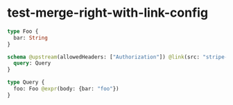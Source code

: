 # test-merge-right-with-link-config

```graphql @file:stripe-types.graphql
type Foo {
  bar: String
}
```

```graphql @config
schema @upstream(allowedHeaders: ["Authorization"]) @link(src: "stripe-types.graphql", type: Config) {
  query: Query
}

type Query {
  foo: Foo @expr(body: {bar: "foo"})
}
```
